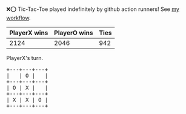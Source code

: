 :x::o: Tic-Tac-Toe played indefinitely by github action runners! See [my workflow](.github/workflows/play.yaml).

|PlayerX wins|PlayerO wins|Ties|
|-|-|-|
|2124|2046|942|

PlayerX's turn.

<pre>
+---+---+---+
|   | O |   |
+---+---+---+
| O | X |   |
+---+---+---+
| X | X | O |
+---+---+---+
</pre>